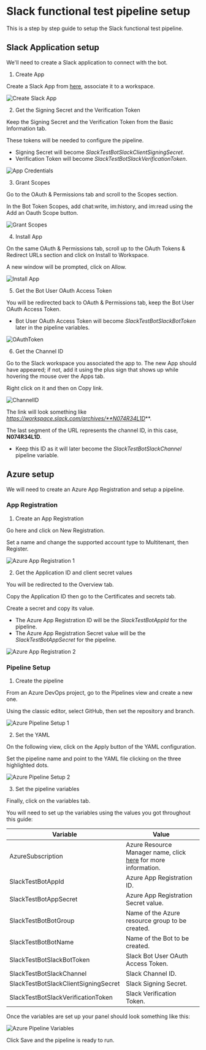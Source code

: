 # Slack functional test pipeline setup

This is a step by step guide to setup the Slack functional test pipeline.

## Slack Application setup

We'll need to create a Slack application to connect with the bot.

1. Create App

Create a Slack App from [here](https://api.slack.com/apps), associate it to a workspace.

![Create Slack App](./media/SlackCreateSlackApp.png)

2. Get the Signing Secret and the Verification Token

Keep the Signing Secret and the Verification Token from the Basic Information tab.

These tokens will be needed to configure the pipeline.

- Signing Secret will become *SlackTestBotSlackClientSigningSecret*.
- Verification Token will become *SlackTestBotSlackVerificationToken*.

![App Credentials](./media/SlackAppCredentials.png)

3. Grant Scopes

Go to the OAuth & Permissions tab and scroll to the Scopes section.

In the Bot Token Scopes, add chat:write, im:history, and im:read using the Add an Oauth Scope button.

![Grant Scopes](./media/SlackGrantScopes.png)

4. Install App

On the same OAuth & Permissions tab, scroll up to the OAuth Tokens & Redirect URLs section and click on Install to Workspace.

A new window will be prompted, click on Allow.

![Install App](./media/SlackInstallApp.png)

5. Get the Bot User OAuth Access Token

You will be redirected back to OAuth & Permissions tab, keep the Bot User OAuth Access Token.

- Bot User OAuth Access Token will become *SlackTestBotSlackBotToken* later in the pipeline variables.

![OAuthToken](./media/SlackOAuthToken.png)

6. Get the Channel ID

Go to the Slack workspace you associated the app to. The new App should have appeared; if not, add it using the plus sign that shows up while hovering the mouse over the Apps tab.

Right click on it and then on Copy link.

![ChannelID](./media/SlackChannelID.png)

The link will look something like *https://workspace.slack.com/archives/**N074R34L1D***.

The last segment of the URL represents the channel ID, in this case, **N074R34L1D**.

- Keep this ID as it will later become the *SlackTestBotSlackChannel* pipeline variable.

## Azure setup

We will need to create an Azure App Registration and setup a pipeline.

### App Registration

1. Create an App Registration

Go here and click on New Registration.

Set a name and change the supported account type to Multitenant, then Register.

![Azure App Registration 1](./media/AzureAppRegistration1.png)

2. Get the Application ID and client secret values

You will be redirected to the Overview tab.

Copy the Application ID then go to the Certificates and secrets tab.

Create a secret and copy its value.

- The Azure App Registration ID will be the *SlackTestBotAppId* for the pipeline.
- The Azure App Registration Secret value will be the *SlackTestBotAppSecret* for the pipeline.

![Azure App Registration 2](./media/AzureAppRegistration2.png)

### Pipeline Setup

1. Create the pipeline

From an Azure DevOps project, go to the Pipelines view and create a new one.

Using the classic editor, select GitHub, then set the repository and branch.

![Azure Pipeline Setup 1](./media/AzurePipelineSetup1.png)

2. Set the YAML

On the following view, click on the Apply button of the YAML configuration.

Set the pipeline name and point to the YAML file clicking on the three highlighted dots.

![Azure Pipeline Setup 2](./media/AzurePipelineSetup2.png)

3. Set the pipeline variables

Finally, click on the variables tab.

You will need to set up the variables using the values you got throughout this guide:

|Variable|Value|
|---|---|
| AzureSubscription | Azure Resource Manager name, click [here](https://docs.microsoft.com/en-us/azure/azure-resource-manager/management/overview) for more information. |
| SlackTestBotAppId | Azure App Registration ID. |
| SlackTestBotAppSecret | Azure App Registration Secret value. |
| SlackTestBotBotGroup | Name of the Azure resource group to be created. |
| SlackTestBotBotName | Name of the Bot to be created. |
| SlackTestBotSlackBotToken | Slack Bot User OAuth Access Token. |
| SlackTestBotSlackChannel | Slack Channel ID. |
| SlackTestBotSlackClientSigningSecret | Slack Signing Secret. |
| SlackTestBotSlackVerificationToken | Slack Verification Token. |

Once the variables are set up your panel should look something like this:

![Azure Pipeline Variables](./media/AzurePipelineVariables.png)

Click Save and the pipeline is ready to run.
